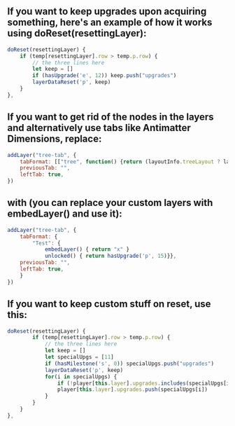 ## If you want to keep upgrades upon acquiring something, here's an example of how it works using doReset(resettingLayer):
```js
doReset(resettingLayer) {
    if (temp[resettingLayer].row > temp.p.row) {
        // the three lines here
        let keep = []
        if (hasUpgrade('e', 12)) keep.push("upgrades")
        layerDataReset('p', keep) 
    }               
},
```

## If you want to get rid of the nodes in the layers and alternatively use tabs like Antimatter Dimensions, replace:
```js
addLayer("tree-tab", {
    tabFormat: [["tree", function() {return (layoutInfo.treeLayout ? layoutInfo.treeLayout : TREE_LAYERS)}]],
    previousTab: "",
    leftTab: true,
})
```
## with (you can replace your custom layers with embedLayer() and use it):
```js
addLayer("tree-tab", {
    tabFormat: {
        "Test": {
            embedLayer() { return "x" }
            unlocked() { return hasUpgrade('p', 15)}},
    previousTab: "",
    leftTab: true,
    }
})
```

## If you want to keep custom stuff on reset, use this:
```js
doReset(resettingLayer) {
        if (temp[resettingLayer].row > temp.p.row) {
            // the three lines here
            let keep = []
            let specialUpgs = [11]
            if (hasMilestone('s', 0)) specialUpgs.push("upgrades")
            layerDataReset('p', keep)
            for(i in specialUpgs) {
                if (!player[this.layer].upgrades.includes(specialUpgs[i])) {
                player[this.layer].upgrades.push(specialUpgs[i])
            }
        } 
    }
},
```